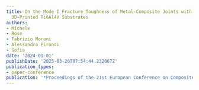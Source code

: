 ```yaml
---
title: On the Mode I Fracture Toughness of Metal-Composite Joints with untreated SLM
  3D-Printed Ti6Al4V Substrates
authors:
- Michele
- Rose
- Fabrizio Moroni
- Alessandro Pirondi
- Sofia
date: '2024-01-01'
publishDate: '2025-03-20T07:54:44.232067Z'
publication_types:
- paper-conference
publication: '*Proceedings of the 21st European Conference on Composite Materials*'
---
```

